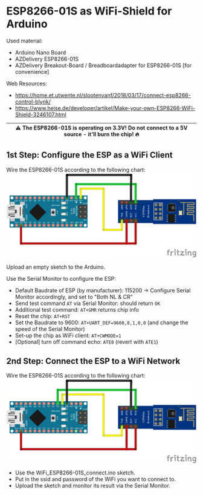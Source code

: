 # ESP8266-01S as WiFi-Shield for Arduino

Used material: 
* Arduino Nano Board
* AZDelivery ESP8266-01S
* AZDelivery Breakout-Board / Breadboardadapter for ESP8266-01S [for convenience]

Web Resources:
* https://home.et.utwente.nl/slootenvanf/2018/03/17/connect-esp8266-control-blynk/
* https://www.heise.de/developer/artikel/Make-your-own-ESP8266-WiFi-Shield-3246107.html

| :warning:  The ESP8266-01S is operating on 3.3V! Do not connect to a 5V source - it'll burn the chip! :fire: |
| --- |

## 1st Step: Configure the ESP as a WiFi Client

Wire the ESP8266-01S according to the following chart:
![Connect ESP8266](wirings/Flash_ESP8266.png)

Upload an empty sketch to the Arduino.

Use the Serial Monitor to configure the ESP:
* Default Baudrate of ESP (by manufacturer): 115200 -> Configure Serial Monitor accordingly, and set to "Both NL & CR"
* Send test command `AT` via Serial Monitor: should return `OK`
* Additional test command: `AT+GMR` returns chip info
* Reset the chip: `AT+RST`
* Set the Baudrate to 9600: `AT+UART_DEF=9600,8,1,0,0` (and change the speed of the Serial Monitor)
* Set-up the chip as WiFi client: `AT+CWMODE=1`
* [Optional] turn off command echo: `ATE0` (revert with `ATE1`)

## 2nd Step: Connect the ESP to a WiFi Network

Wire the ESP8266-01S according to the following chart:
![Connect ESP8266](wirings/Connect_ESP8266.png)



* Use the WiFi_ESP8266-01S_connect.ino sketch.
* Put in the ssid and password of the WiFi you want to connect to.
* Upload the sketch and monitor its result via the Serial Monitor.
